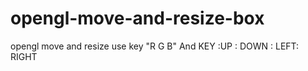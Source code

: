 # opengl-move-and-resize-box
opengl move and resize use key "R G B" And KEY :UP : DOWN : LEFT: RIGHT
